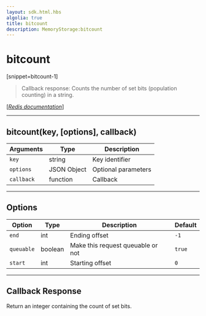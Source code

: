 ```yaml
---
layout: sdk.html.hbs
algolia: true
title: bitcount
description: MemoryStorage:bitcount
---
```

  

# bitcount
[snippet=bitcount-1]
> Callback response:
Counts the number of set bits (population counting) in a string.

[[_Redis documentation_]](https://redis.io/commands/bitcount)

---

## bitcount(key, [options], callback)

| Arguments | Type | Description |
|---------------|---------|----------------------------------------|
| `key` | string | Key identifier |
| `options` | JSON Object | Optional parameters |
| `callback` | function | Callback |

---

## Options

| Option | Type | Description | Default |
|---------------|---------|----------------------------------------|---------|
| `end` | int | Ending offset | `-1` |
| `queuable` | boolean | Make this request queuable or not  | `true` |
| `start` | int | Starting offset | `0` |

---

## Callback Response

Return an integer containing the count of set bits.
